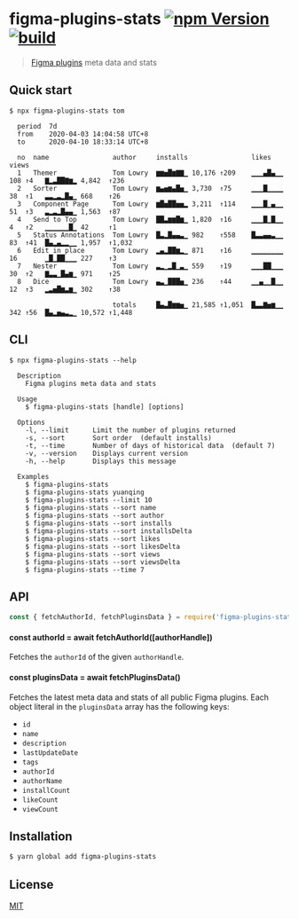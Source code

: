 # figma-plugins-stats [![npm Version](https://badgen.net/npm/v/figma-plugins-stats)](https://www.npmjs.com/package/figma-plugins-stats) [![build](https://github.com/yuanqing/figma-plugins-stats/workflows/build/badge.svg)](https://github.com/yuanqing/figma-plugins-stats/actions?query=workflow%3Abuild)

> [Figma plugins](https://www.figma.com/community) meta data and stats

## Quick start

```
$ npx figma-plugins-stats tom

  period  7d
  from    2020-04-03 14:04:58 UTC+8
  to      2020-04-10 18:33:14 UTC+8

  no  name                author     installs                likes             views
  1   Themer              Tom Lowry  ▆▆▅█▆▇▇▁ 10,176 ↑209    ▁▁▁▄█▄▁▁ 108 ↑4   ▇▂▃██▇▆▂ 4,842  ↑236
  2   Sorter              Tom Lowry  ▆▄▅▆▄█▅▁ 3,730  ↑75     ▁▁▁█▁▁▁▁ 38  ↑1   ▃▃▂▃▂█▄▁ 668    ↑26
  3   Component Page      Tom Lowry  ▆█▅██▅▅▂ 3,211  ↑114    ▁▁▁█▁▄▁▁ 51  ↑3   ▃▂▃▂█▄▄▁ 1,563  ↑87
  4   Send to Top         Tom Lowry  ██▃▆▆█▆▁ 1,820  ↑16     ▁▁▁█▁█▁▁ 4   ↑2   ▁▁▁▁▁▁█▁ 42     ↑1
  5   Status Annotations  Tom Lowry  █▃▂█▄▄▃▁ 982    ↑558    █▃▃▄▄▃▁▁ 83  ↑41  █▄▂▄▂▂▁▁ 1,957  ↑1,032
  6   Edit in place       Tom Lowry  ▂▄▂██▆▂▁ 871    ↑16     ▁▁▁▁▁▁▁▁ 16       ▁█▁██▁▁▁ 227    ↑3
  7   Nester              Tom Lowry  ▃▂▁▂█▁▃▁ 559    ↑19     ▁▁▁██▁▁▁ 30  ↑2   ▇▃▃▁█▄▆▁ 971    ↑25
  8   Dice                Tom Lowry  ▄▃▁███▅▁ 236    ↑44     ▁▁▄▁▁█▁▁ 12  ↑3   ▂▃▅█▆▃▆▁ 302    ↑38

                          totals     █▄▃█▆▆▅▁ 21,585 ↑1,051  █▃▃▇▅▆▁▁ 342 ↑56  █▄▂▅▄▃▂▁ 10,572 ↑1,448

```

## CLI

```
$ npx figma-plugins-stats --help

  Description
    Figma plugins meta data and stats

  Usage
    $ figma-plugins-stats [handle] [options]

  Options
    -l, --limit      Limit the number of plugins returned
    -s, --sort       Sort order  (default installs)
    -t, --time       Number of days of historical data  (default 7)
    -v, --version    Displays current version
    -h, --help       Displays this message

  Examples
    $ figma-plugins-stats
    $ figma-plugins-stats yuanqing
    $ figma-plugins-stats --limit 10
    $ figma-plugins-stats --sort name
    $ figma-plugins-stats --sort author
    $ figma-plugins-stats --sort installs
    $ figma-plugins-stats --sort installsDelta
    $ figma-plugins-stats --sort likes
    $ figma-plugins-stats --sort likesDelta
    $ figma-plugins-stats --sort views
    $ figma-plugins-stats --sort viewsDelta
    $ figma-plugins-stats --time 7

```

## API

```js
const { fetchAuthorId, fetchPluginsData } = require('figma-plugins-stats')
```

#### const authorId = await fetchAuthorId([authorHandle])

Fetches the `authorId` of the given `authorHandle`.

#### const pluginsData = await fetchPluginsData()

Fetches the latest meta data and stats of all public Figma plugins. Each object literal in the `pluginsData` array has the following keys:

- `id`
- `name`
- `description`
- `lastUpdateDate`
- `tags`
- `authorId`
- `authorName`
- `installCount`
- `likeCount`
- `viewCount`

## Installation

```sh
$ yarn global add figma-plugins-stats
```

## License

[MIT](LICENSE.md)
